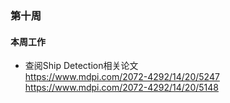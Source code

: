 ### 第十周

#### 本周工作

* 查阅Ship Detection相关论文 <br>
  <https://www.mdpi.com/2072-4292/14/20/5247> <br>
  <https://www.mdpi.com/2072-4292/14/20/5148>
  

  

  

  

  

  

  

  

  

  

  

  

  

  
